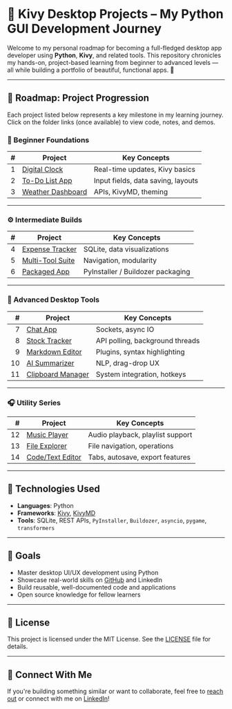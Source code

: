 # 🚀 Kivy Desktop Projects – My Python GUI Development Journey

Welcome to my personal roadmap for becoming a full-fledged desktop app developer using **Python**, **Kivy**, and related tools. This repository chronicles my hands-on, project-based learning from beginner to advanced levels — all while building a portfolio of beautiful, functional apps. 🎯

---

## 📍 Roadmap: Project Progression

Each project listed below represents a key milestone in my learning journey. Click on the folder links (once available) to view code, notes, and demos.

### 🌱 Beginner Foundations
| # | Project | Key Concepts |
|--:|---------|--------------|
| 1 | [Digital Clock](./01_digital_clock/) | Real-time updates, Kivy basics |
| 2 | [To-Do List App](./02_todo_list/) | Input fields, data saving, layouts |
| 3 | [Weather Dashboard](./03_weather_app/) | APIs, KivyMD, theming |

---

### ⚙️ Intermediate Builds
| # | Project | Key Concepts |
|--:|---------|--------------|
| 4 | [Expense Tracker](./04_expense_tracker/) | SQLite, data visualizations |
| 5 | [Multi-Tool Suite](./05_multi_tool_suite/) | Navigation, modularity |
| 6 | [Packaged App](./06_packaged_expense_tracker/) | PyInstaller / Buildozer packaging |

---

### 🚀 Advanced Desktop Tools
| # | Project | Key Concepts |
|--:|---------|--------------|
| 7 | [Chat App](./07_chat_app/) | Sockets, async IO |
| 8 | [Stock Tracker](./08_stock_tracker/) | API polling, background threads |
| 9 | [Markdown Editor](./09_markdown_editor/) | Plugins, syntax highlighting |
|10 | [AI Summarizer](./10_ai_summarizer/) | NLP, drag-drop UX |
|11 | [Clipboard Manager](./11_clipboard_manager/) | System integration, hotkeys |

---

### 🎧 Utility Series
| # | Project | Key Concepts |
|--:|---------|--------------|
|12 | [Music Player](./12_music_player/) | Audio playback, playlist support |
|13 | [File Explorer](./13_file_explorer/) | File navigation, operations |
|14 | [Code/Text Editor](./14_text_editor/) | Tabs, autosave, export features |

---

## 🧰 Technologies Used

- **Languages**: Python  
- **Frameworks**: [Kivy](https://kivy.org/), [KivyMD](https://github.com/kivymd/KivyMD)  
- **Tools**: SQLite, REST APIs, `PyInstaller`, `Buildozer`, `asyncio`, `pygame`, `transformers`

---

## 🔖 Goals

- Master desktop UI/UX development using Python  
- Showcase real-world skills on [GitHub](https://github.com/your-profile) and LinkedIn  
- Build reusable, well-documented code and applications  
- Open source knowledge for fellow learners

---

## 📌 License

This project is licensed under the MIT License. See the [LICENSE](./LICENSE) file for details.

---

## 🤝 Connect With Me

If you're building something similar or want to collaborate, feel free to [reach out](mailto:your@email.com) or connect with me on [LinkedIn](https://www.linkedin.com/in/your-profile)!

